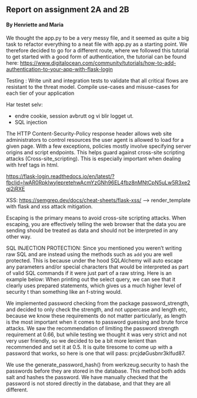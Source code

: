 ## Report on assignment 2A and 2B
#### By Henriette and Maria
We thought the app.py to be a very messy file, and it seemed as quite a big task to refactor everything to a neat file with
app.py as a starting point. We therefore decided to go for a different route, where we followed this tutorial to get
started with a good form of authentication, the tutorial can be found here: https://www.digitalocean.com/community/tutorials/how-to-add-authentication-to-your-app-with-flask-login

Testing :
Write unit and integration tests to validate that all critical flows are resistant to the threat model. 
Compile use-cases and misuse-cases for each tier of your application

Har testet selv:
- endre cookie, session avbrutt og vi blir logget ut.
- SQL injection 


The HTTP Content-Security-Policy response header allows web site administrators to control
 resources the user agent is allowed to load for a given page. With a few exceptions, 
 policies mostly involve specifying server origins and script endpoints. 
 This helps guard against cross-site scripting attacks (Cross-site_scripting).
 This is especially important when dealing with href tags in html. 
 

 https://flask-login.readthedocs.io/en/latest/?fbclid=IwAR0RpkIwylepretehwAcmYzGNh96EL4fbz8nMNtCpN5uLw5R3xe2gj2jRXE
 
 
 XSS:
 https://semgrep.dev/docs/cheat-sheets/flask-xss/ --> render_template with flask and xss attack
 mitigation. 
 
 Escaping is the primary means to avoid cross-site scripting attacks. When escaping, you are effectively telling 
 the web browser that the data you are sending should be treated as data and should not be interpreted in any 
 other way.

SQL INJECTION PROTECTION:
Since you mentioned you weren’t writing raw SQL and are instead using the methods such as `add` you are well protected.
This is because under the hood SQLAlchemy will auto escape any parameters and/or special characters
that would be interpreted as part of valid SQL commands if it were just part of a raw string.
Here is an example below:
When printing out the select query, we can see that it clearly uses
prepared statements, which gives us a much higher level of security t
than something like an f-string would. 

We implemented password checking from the package password_strength, 
and decided to only check the strength, and not uppercase and length 
etc, because we know these requirements do not matter particularly, as
length is the most important when it comes to password guessing and 
brute force attacks. 
We saw the recommendation of limiting the password strength requirement
at 0.66, but while testing we thought it was very strict and not very 
user friendly, so we decided to be a bit more lenient than recommended
and set it at 0.5.
It is quite tiresome to come up with a password that works, so here is one
that will pass: prcjdøGusbnr3klfud87.

We use the generate_password_hash() from werkzeug.security to hash the
passwords before they are stored in the database. This method both adds
salt and hashes the password. We have manually checked that the password
is not stored directly in the database, and that they are all different. 
